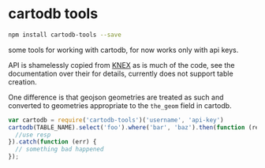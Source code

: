 cartodb tools
===

```bash
npm install cartodb-tools --save
```

some tools for working with cartodb, for now works only with api keys.

API is shamelessly copied from [KNEX](http://knexjs.org/) as is much of the code,
see the documentation over their for details, currently does not support table creation.

One difference is that geojson geometries are treated as such and converted to
geometries appropriate to the `the_geom` field in cartodb.


```js
var cartodb = require('cartodb-tools')('username', 'api-key')
cartodb(TABLE_NAME).select('foo').where('bar', 'baz').then(function (resp) {
  //use resp
}).catch(function (err) {
  // something bad happened
});
```
